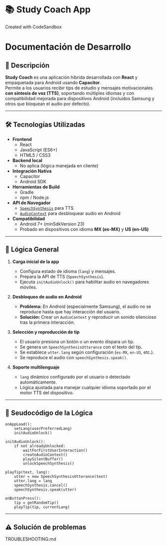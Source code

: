 # 📚 Study Coach App
Created with CodeSandbox

# Documentación de Desarrollo

## 📌 Descripción
**Study Coach** es una aplicación híbrida desarrollada con **React** y empaquetada para Android usando **Capacitor**.  
Permite a los usuarios recibir tips de estudio y mensajes motivacionales **con síntesis de voz (TTS)**, soportando múltiples idiomas y con compatibilidad mejorada para dispositivos Android (incluidos Samsung y otros que bloquean el audio por defecto).

---

## 🛠 Tecnologías Utilizadas

- **Frontend**
  - React
  - JavaScript (ES6+)
  - HTML5 / CSS3
- **Backend local**
  - No aplica (lógica manejada en cliente)
- **Integración Nativa**
  - Capacitor
  - Android SDK
- **Herramientas de Build**
  - Gradle
  - npm / Node.js
- **API de Navegador**
  - [`SpeechSynthesis`](https://developer.mozilla.org/en-US/docs/Web/API/SpeechSynthesis) para TTS
  - [`AudioContext`](https://developer.mozilla.org/en-US/docs/Web/API/AudioContext) para desbloquear audio en Android
- **Compatibilidad**
  - Android 7+ (minSdkVersion 23)
  - Probado en dispositivos con idioma **MX (es-MX)** y **US (en-US)**

---

## 🔄 Lógica General

1. **Carga inicial de la app**
   - Configura estado de idioma (`lang`) y mensajes.
   - Prepara la API de TTS (`SpeechSynthesis`).
   - Ejecuta `initAudioUnlock()` para habilitar audio en navegadores móviles.

2. **Desbloqueo de audio en Android**
   - **Problema:** En Android (especialmente Samsung), el audio no se reproduce hasta que hay interacción del usuario.
   - **Solución:** Crear un `AudioContext` y reproducir un sonido silencioso tras la primera interacción.

3. **Selección y reproducción de tip**
   - El usuario presiona un botón o un evento dispara un tip.
   - Se genera un `SpeechSynthesisUtterance` con el texto del tip.
   - Se establece `utter.lang` según configuración (`es-MX`, `en-US`, etc.).
   - Se reproduce el audio con `speechSynthesis.speak()`.

4. **Soporte multilenguaje**
   - `lang` dinámico configurado por el usuario o detectado automáticamente.
   - Lógica ajustada para manejar cualquier idioma soportado por el motor TTS del dispositivo.

---

## 📜 Seudocódigo de la Lógica

```pseudo
onAppLoad():
    setLang(userPreferredLang)
    initAudioUnlock()

initAudioUnlock():
    if not alreadyUnlocked:
        waitForFirstUserInteraction()
        createAudioContext()
        playSilentBuffer()
        unlockSpeechSynthesis()

playTip(text, lang):
    utter = new SpeechSynthesisUtterance(text)
    utter.lang = lang
    speechSynthesis.cancel()
    speechSynthesis.speak(utter)

onButtonPress():
    tip = getRandomTip()
    playTip(tip, currentLang)
```

---

## :warning: Solución de problemas
TROUBLESHOOTING.md 

